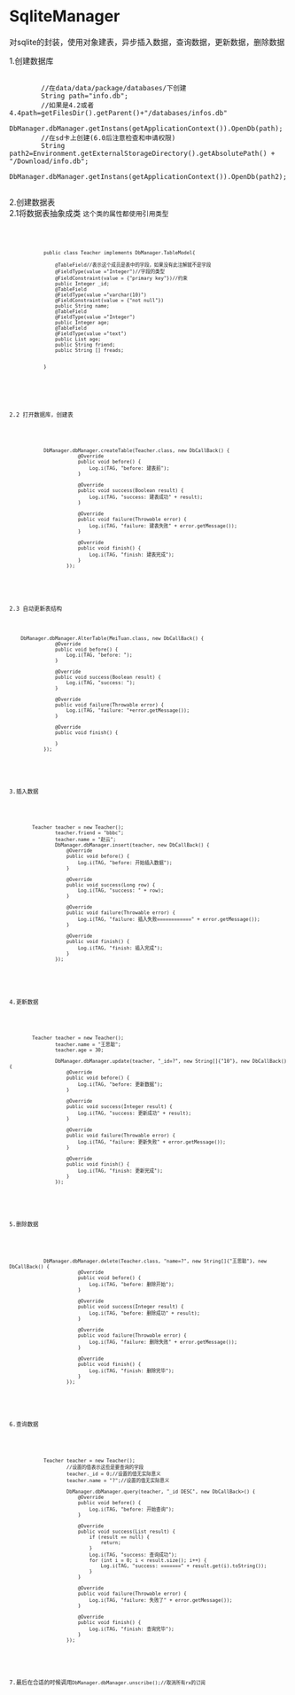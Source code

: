 # SqliteManager
对sqlite的封装，使用对象建表，异步插入数据，查询数据，更新数据，删除数据

1.创建数据库<br>

<pre>
    <code>
        //在data/data/package/databases/下创建
        String path="info.db";
        //如果是4.2或者4.4path=getFilesDir().getParent()+"/databases/infos.db"
        DbManager.dbManager.getInstans(getApplicationContext()).OpenDb(path);
        //在sd卡上创建(6.0后注意检查和申请权限)
        String path2=Environment.getExternalStorageDirectory().getAbsolutePath() + "/Download/info.db";
        DbManager.dbManager.getInstans(getApplicationContext()).OpenDb(path2);
    </code>
</pre>

2.创建数据表<br>
 2.1将数据表抽象成类 <code>这个类的属性都使用引用类型<code><br>
 <pre>
     <code>
            public class Teacher implements DbManager.TableModel{

                @TableField//表示这个成员是表中的字段，如果没有此注解就不是字段
                @FieldType(value ="Integer")//字段的类型
                @FieldConstraint(value = {"primary key"})//约束
                public Integer _id;
                @TableField
                @FieldType(value ="varchar(10)")
                @FieldConstraint(value = {"not null"})
                public String name;
                @TableField
                @FieldType(value ="Integer")
                public Integer age;
                @TableField
                @FieldType(value ="text")
                public List<String> age;
                public String friend;
                public String [] freads;


            }

     </code>
 </pre>
  2.2 打开数据库，创建表<br>
  <pre>
    <code>
            DbManager.dbManager.createTable(Teacher.class, new DbCallBack<Boolean>() {
                        @Override
                        public void before() {
                            Log.i(TAG, "before: 建表前");
                        }

                        @Override
                        public void success(Boolean result) {
                            Log.i(TAG, "success: 建表成功" + result);
                        }

                        @Override
                        public void failure(Throwable error) {
                            Log.i(TAG, "failure: 建表失败" + error.getMessage());
                        }

                        @Override
                        public void finish() {
                            Log.i(TAG, "finish: 建表完成");
                        }
                    });
    </code>
  </pre>

  2.3 自动更新表结构
<pre>
    <code>
    DbManager.dbManager.AlterTable(MeiTuan.class, new DbCallBack<Boolean>() {
                @Override
                public void before() {
                    Log.i(TAG, "before: ");
                }

                @Override
                public void success(Boolean result) {
                    Log.i(TAG, "success: ");
                }

                @Override
                public void failure(Throwable error) {
                    Log.i(TAG, "failure: "+error.getMessage());
                }

                @Override
                public void finish() {

                }
            });
    </code>
    </pre>
  3.插入数据<p></p>
  <pre>
    <code>
        Teacher teacher = new Teacher();
                teacher.friend = "bbbc";
                teacher.name = "赵云";
                DbManager.dbManager.insert(teacher, new DbCallBack<Long>() {
                    @Override
                    public void before() {
                        Log.i(TAG, "before: 开始插入数据");
                    }

                    @Override
                    public void success(Long row) {
                        Log.i(TAG, "success: " + row);
                    }

                    @Override
                    public void failure(Throwable error) {
                        Log.i(TAG, "failure: 插入失败============" + error.getMessage());
                    }

                    @Override
                    public void finish() {
                        Log.i(TAG, "finish: 插入完成");
                    }
                });
    </code>
  </pre>

  4.更新数据<p></p>
  <pre>
    <code>
        Teacher teacher = new Teacher();
                teacher.name = "王思聪";
                teacher.age = 30;

                DbManager.dbManager.update(teacher, "_id=?", new String[]{"10"}, new DbCallBack<Integer>() {
                    @Override
                    public void before() {
                        Log.i(TAG, "before: 更新数据");
                    }

                    @Override
                    public void success(Integer result) {
                        Log.i(TAG, "success: 更新成功" + result);
                    }

                    @Override
                    public void failure(Throwable error) {
                        Log.i(TAG, "failure: 更新失败" + error.getMessage());
                    }

                    @Override
                    public void finish() {
                        Log.i(TAG, "finish: 更新完成");
                    }
                });
    </code>
  </pre>

  5.删除数据<p></p>
  <pre>
      <code>
            DbManager.dbManager.delete(Teacher.class, "name=?", new String[]{"王思聪"}, new DbCallBack<Integer>() {
                        @Override
                        public void before() {
                            Log.i(TAG, "before: 删除开始");
                        }

                        @Override
                        public void success(Integer result) {
                            Log.i(TAG, "before: 删除成功" + result);
                        }

                        @Override
                        public void failure(Throwable error) {
                            Log.i(TAG, "failure: 删除失败" + error.getMessage());
                        }

                        @Override
                        public void finish() {
                            Log.i(TAG, "finish: 删除完毕");
                        }
                    });
      </code>
  </pre>


  6.查询数据<p></p>
  <pre>
      <code>
            Teacher teacher = new Teacher();
                    //设置的值表示这些是要查询的字段
                    teacher._id = 0;//设置的值无实际意义
                    teacher.name = "?";//设置的值无实际意义

                    DbManager.dbManager.query(teacher, "_id DESC", new DbCallBack<List<Teacher>>() {
                        @Override
                        public void before() {
                            Log.i(TAG, "before: 开始查询");
                        }

                        @Override
                        public void success(List<Teacher> result) {
                            if (result == null) {
                                return;
                            }
                            Log.i(TAG, "success: 查询成功");
                            for (int i = 0; i < result.size(); i++) {
                                Log.i(TAG, "success: =======" + result.get(i).toString());
                            }
                        }

                        @Override
                        public void failure(Throwable error) {
                            Log.i(TAG, "failure: 失败了" + error.getMessage());
                        }

                        @Override
                        public void finish() {
                            Log.i(TAG, "finish: 查询完毕");
                        }
                    });
      </code>
  </pre>

  7.最后在合适的时候调用<code>DbManager.dbManager.unscribe();//取消所有rx的订阅</code>
